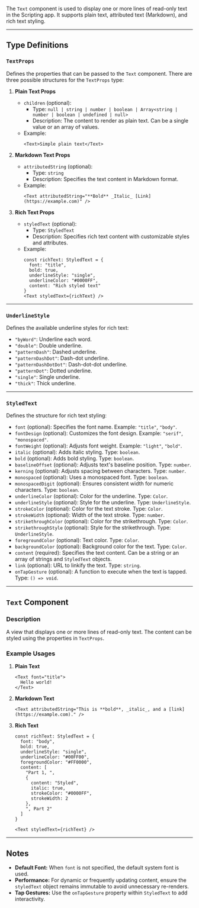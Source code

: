 The `Text` component is used to display one or more lines of read-only text in the Scripting app. It supports plain text, attributed text (Markdown), and rich text styling.

---

## **Type Definitions**

### `TextProps`
Defines the properties that can be passed to the `Text` component. There are three possible structures for the `TextProps` type:

1. **Plain Text Props**
   - `children` (optional): 
     - Type: `null | string | number | boolean | Array<string | number | boolean | undefined | null>`
     - Description: The content to render as plain text. Can be a single value or an array of values.
   - Example:
     ```tsx
     <Text>Simple plain text</Text>
     ```

2. **Markdown Text Props**
   - `attributedString` (optional): 
     - Type: `string`
     - Description: Specifies the text content in Markdown format.
   - Example:
     ```tsx
     <Text attributedString="**Bold** _Italic_ [Link](https://example.com)" />
     ```

3. **Rich Text Props**
   - `styledText` (optional): 
     - Type: `StyledText`
     - Description: Specifies rich text content with customizable styles and attributes.
   - Example:
     ```tsx
     const richText: StyledText = {
       font: "title",
       bold: true,
       underlineStyle: "single",
       underlineColor: "#0000FF",
       content: "Rich styled text"
     }
     <Text styledText={richText} />
     ```

---

### `UnderlineStyle`
Defines the available underline styles for rich text:
- `"byWord"`: Underline each word.
- `"double"`: Double underline.
- `"patternDash"`: Dashed underline.
- `"patternDashDot"`: Dash-dot underline.
- `"patternDashDotDot"`: Dash-dot-dot underline.
- `"patternDot"`: Dotted underline.
- `"single"`: Single underline.
- `"thick"`: Thick underline.

---

### `StyledText`
Defines the structure for rich text styling:
- `font` (optional): Specifies the font name. Example: `"title"`, `"body"`.
- `fontDesign` (optional): Customizes the font design. Example: `"serif"`, `"monospaced"`.
- `fontWeight` (optional): Adjusts font weight. Example: `"light"`, `"bold"`.
- `italic` (optional): Adds italic styling. Type: `boolean`.
- `bold` (optional): Adds bold styling. Type: `boolean`.
- `baselineOffset` (optional): Adjusts text's baseline position. Type: `number`.
- `kerning` (optional): Adjusts spacing between characters. Type: `number`.
- `monospaced` (optional): Uses a monospaced font. Type: `boolean`.
- `monospacedDigit` (optional): Ensures consistent width for numeric characters. Type: `boolean`.
- `underlineColor` (optional): Color for the underline. Type: `Color`.
- `underlineStyle` (optional): Style for the underline. Type: `UnderlineStyle`.
- `strokeColor` (optional): Color for the text stroke. Type: `Color`.
- `strokeWidth` (optional): Width of the text stroke. Type: `number`.
- `strikethroughColor` (optional): Color for the strikethrough. Type: `Color`.
- `strikethroughStyle` (optional): Style for the strikethrough. Type: `UnderlineStyle`.
- `foregroundColor` (optional): Text color. Type: `Color`.
- `backgroundColor` (optional): Background color for the text. Type: `Color`.
- `content` (required): Specifies the text content. Can be a string or an array of strings and `StyledText` objects.
- `link` (optional): URL to linkify the text. Type: `string`.
- `onTapGesture` (optional): A function to execute when the text is tapped. Type: `() => void`.

---

## **`Text` Component**

### **Description**
A view that displays one or more lines of read-only text. The content can be styled using the properties in `TextProps`.

### **Example Usages**

1. **Plain Text**
   ```tsx
   <Text font="title">
     Hello world!
   </Text>
   ```

2. **Markdown Text**
   ```tsx
   <Text attributedString="This is **bold**, _italic_, and a [link](https://example.com)." />
   ```

3. **Rich Text**
   ```tsx
   const richText: StyledText = {
     font: "body",
     bold: true,
     underlineStyle: "single",
     underlineColor: "#00FF00",
     foregroundColor: "#FF0000",
     content: [
       "Part 1, ",
       {
         content: "Styled",
         italic: true,
         strokeColor: "#0000FF",
         strokeWidth: 2
       },
       ", Part 2"
     ]
   }

   <Text styledText={richText} />
   ```

---

## Notes
- **Default Font:** When `font` is not specified, the default system font is used.
- **Performance:** For dynamic or frequently updating content, ensure the `styledText` object remains immutable to avoid unnecessary re-renders.
- **Tap Gestures:** Use the `onTapGesture` property within `StyledText` to add interactivity.
